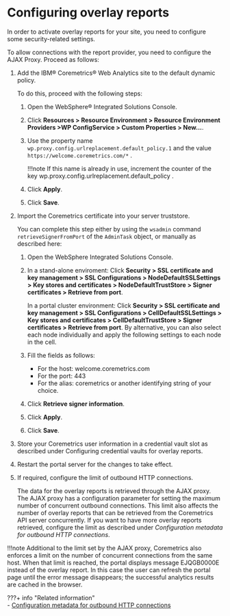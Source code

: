 # Configuring overlay reports

In order to activate overlay reports for your site, you need to configure some security-related settings.

To allow connections with the report provider, you need to configure the AJAX Proxy. Proceed as follows:

1.  Add the IBM® Coremetrics® Web Analytics site to the default dynamic policy.

    To do this, proceed with the following steps:

    1.  Open the WebSphere® Integrated Solutions Console.

    2.  Click **Resources > Resource Environment > Resource Environment Providers >WP ConfigService > Custom Properties > New...**.

    3.  Use the property name `wp.proxy.config.urlreplacement.default_policy.1` and the value `https://welcome.coremetrics.com/*` .

        !!!note
            If this name is already in use, increment the counter of the key wp.proxy.config.urlreplacement.default_policy .

    4.  Click **Apply**.

    5.  Click **Save**.

2.  Import the Coremetrics certificate into your server truststore.

    You can complete this step either by using the `wsadmin` command `retrieveSignerFromPort` of the `AdminTask` object, or manually as described here:

    1.  Open the WebSphere Integrated Solutions Console.

    2.  In a stand-alone enviroment: Click **Security > SSL certificate and key management > SSL Configurations > NodeDefaultSSLSettings > Key stores and certificates > NodeDefaultTrustStore > Signer certificates > Retrieve from port**.

        In a portal cluster environment: Click **Security > SSL certificate and key management > SSL Configurations > CellDefaultSSLSettings > Key stores and certificates > CellDefaultTrustStore > Signer certificates > Retrieve from port**. By alternative, you can also select each node individually and apply the following settings to each node in the cell.

    3.  Fill the fields as follows:

        -   For the host: welcome.coremetrics.com
        -   For the port: 443
        -   For the alias: coremetrics or another identifying string of your choice.

    4.  Click **Retrieve signer information**.

    5.  Click **Apply**.

    6.  Click **Save**.

3.  Store your Coremetrics user information in a credential vault slot as described under Configuring credential vaults for overlay reports.

4.  Restart the portal server for the changes to take effect.

5.  If required, configure the limit of outbound HTTP connections.

    The data for the overlay reports is retrieved through the AJAX proxy. The AJAX proxy has a configuration parameter for setting the maximum number of concurrent outbound connections. This limit also affects the number of overlay reports that can be retrieved from the Coremetrics API server concurrently. If you want to have more overlay reports retrieved, configure the limit as described under *Configuration metadata for outbound HTTP connections*.

!!!note
    Additional to the limit set by the AJAX proxy, Coremetrics also enforces a limit on the number of concurrent connections from the same host. When that limit is reached, the portal displays message EJQGB0000E instead of the overlay report. In this case the user can refresh the portal page until the error message disappears; the successful analytics results are cached in the browser.


???+ info "Related information"  
    -   [Configuration metadata for outbound HTTP connections](../../../../../../extend_dx/portlets_development/web2_ui/outbound_http_connection/cfg_outbound_http_connections/xml_format_outbound_http/desc_outbound_http_cfg_script/outbhttp_cfg_script_metadata.md)

